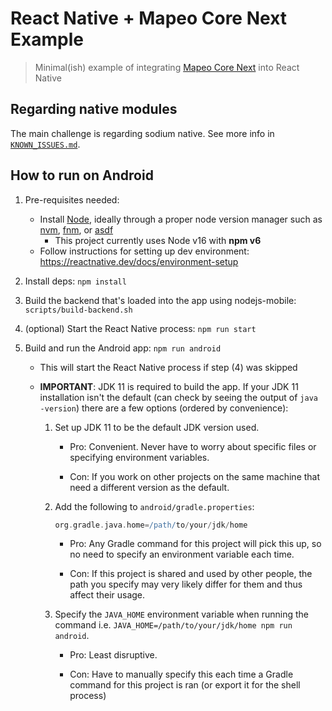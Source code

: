 # React Native + Mapeo Core Next Example

> Minimal(ish) example of integrating [Mapeo Core Next](https://github.com/digidem/mapeo-core-next) into React Native

## Regarding native modules

The main challenge is regarding sodium native. See more info in [`KNOWN_ISSUES.md`](./KNOWN_ISSUES.md).

## How to run on Android

1. Pre-requisites needed:

   - Install [Node](https://nodejs.org), ideally through a proper node version manager such as [nvm](https://github.com/nvm-sh/nvm), [fnm](https://github.com/Schniz/fnm), or [asdf](https://asdf-vm.com/)
     - This project currently uses Node v16 with **npm v6**
   - Follow instructions for setting up dev environment: https://reactnative.dev/docs/environment-setup

2. Install deps: `npm install`

3. Build the backend that's loaded into the app using nodejs-mobile: `scripts/build-backend.sh`

4. (optional) Start the React Native process: `npm run start`

5. Build and run the Android app: `npm run android`

   - This will start the React Native process if step (4) was skipped
   - **IMPORTANT**: JDK 11 is required to build the app. If your JDK 11 installation isn't the default (can check by seeing the output of `java -version`) there are a few options (ordered by convenience):

     1. Set up JDK 11 to be the default JDK version used.

        - Pro: Convenient. Never have to worry about specific files or specifying environment variables.

        - Con: If you work on other projects on the same machine that need a different version as the default.

     2. Add the following to `android/gradle.properties`:

        ```gradle
        org.gradle.java.home=/path/to/your/jdk/home
        ```

        - Pro: Any Gradle command for this project will pick this up, so no need to specify an environment variable each time.

        - Con: If this project is shared and used by other people, the path you specify may very likely differ for them and thus affect their usage.

     3. Specify the `JAVA_HOME` environment variable when running the command i.e. `JAVA_HOME=/path/to/your/jdk/home npm run android`.

        - Pro: Least disruptive.

        - Con: Have to manually specify this each time a Gradle command for this project is ran (or export it for the shell process)
